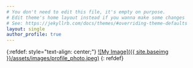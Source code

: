 ```yaml
---
# You don't need to edit this file, it's empty on purpose.
# Edit theme's home layout instead if you wanna make some changes
# See: https://jekyllrb.com/docs/themes/#overriding-theme-defaults
layout: single
author_profile: true
---
```


{:refdef: style="text-align: center;"}
[![My Image]({{ site.baseimg }}/assets/images/profile_photo.jpeg)](about)
{: refdef}
